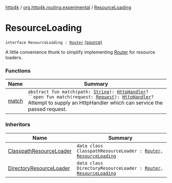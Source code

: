 [http4k](../../index.md) / [org.http4k.routing.experimental](../index.md) / [ResourceLoading](./index.md)

# ResourceLoading

`interface ResourceLoading : `[`Router`](../../org.http4k.routing/-router/index.md) [(source)](https://github.com/http4k/http4k/blob/master/http4k-core/src/main/kotlin/org/http4k/routing/experimental/ResourceLoaders.kt#L41)

A little convenience thunk to simplify implementing [Router](../../org.http4k.routing/-router/index.md) for resource loaders.

### Functions

| Name | Summary |
|---|---|
| [match](match.md) | `abstract fun match(path: `[`String`](https://kotlinlang.org/api/latest/jvm/stdlib/kotlin/-string/index.html)`): `[`HttpHandler`](../../org.http4k.core/-http-handler.md)`?``open fun match(request: `[`Request`](../../org.http4k.core/-request/index.md)`): `[`HttpHandler`](../../org.http4k.core/-http-handler.md)`?`<br>Attempt to supply an HttpHandler which can service the passed request. |

### Inheritors

| Name | Summary |
|---|---|
| [ClasspathResourceLoader](../-classpath-resource-loader/index.md) | `data class ClasspathResourceLoader : `[`Router`](../../org.http4k.routing/-router/index.md)`, `[`ResourceLoading`](./index.md) |
| [DirectoryResourceLoader](../-directory-resource-loader/index.md) | `data class DirectoryResourceLoader : `[`Router`](../../org.http4k.routing/-router/index.md)`, `[`ResourceLoading`](./index.md) |
